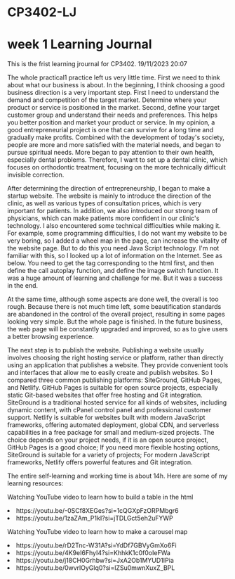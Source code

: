 # CP3402-LJ
# week 1 Learning Journal
This is the frist learning jrournal for CP3402. 19/11/2023 20:07

The whole practical1 practice left us very little time. First we need to think about what our business is about. In the beginning, I think choosing a good business direction is a very important step. First I need to understand the demand and competition of the target market. Determine where your product or service is positioned in the market. Second, define your target customer group and understand their needs and preferences. This helps you better position and market your product or service. In my opinion, a good entrepreneurial project is one that can survive for a long time and gradually make profits. Combined with the development of today's society, people are more and more satisfied with the material needs, and began to pursue spiritual needs. More began to pay attention to their own health, especially dental problems. Therefore, I want to set up a dental clinic, which focuses on orthodontic treatment, focusing on the more technically difficult invisible correction.

After determining the direction of entrepreneurship, I began to make a startup website. The website is mainly to introduce the direction of the clinic, as well as various types of consultation prices, which is very important for patients. In addition, we also introduced our strong team of physicians, which can make patients more confident in our clinic's technology. I also encountered some technical difficulties while making it. For example, some programming difficulties, I do not want my website to be very boring, so I added a wheel map in the page, can increase the vitality of the website page. But to do this you need Java Script technology. I'm not familiar with this, so I looked up a lot of information on the Internet. See as below. You need to get the tag corresponding to the html first, and then define the call autoplay function, and define the image switch function. It was a huge amount of learning and challenge for me. But it was a success in the end.

At the same time, although some aspects are done well, the overall is too rough. Because there is not much time left, some beautification standards are abandoned in the control of the overall project, resulting in some pages looking very simple. But the whole page is finished. In the future business, the web page will be constantly upgraded and improved, so as to give users a better browsing experience.

The next step is to publish the website. Publishing a website usually involves choosing the right hosting service or platform, rather than directly using an application that publishes a website. They provide convenient tools and interfaces that allow me to easily create and publish websites. So I compared three common publishing platforms: SiteGround, GitHub Pages, and Netlify. GitHub Pages is suitable for open source projects, especially static Git-based websites that offer free hosting and Git integration. SiteGround is a traditional hosted service for all kinds of websites, including dynamic content, with cPanel control panel and professional customer support. Netlify is suitable for websites built with modern JavaScript frameworks, offering automated deployment, global CDN, and serverless capabilities in a free package for small and medium-sized projects. The choice depends on your project needs, if it is an open source project, GitHub Pages is a good choice; If you need more flexible hosting options, SiteGround is suitable for a variety of projects; For modern JavaScript frameworks, Netlify offers powerful features and Git integration.

The entire self-learning and working time is about 14h.
Here are some of my learning resources:

Watching YouTube video to learn how to build a table in the html

<li>https://youtu.be/-0SCf8XEGes?si=1cQGXpFzORPMbgr6</li>
<li>https://youtu.be/1zaZAm_P1kI?si=jTDLGct5eh2uFYWP</li>

Watching YouTube video to learn how to make a carousel map
<li>https://youtu.be/rD2Tnc-W31A?si=YdDf7GBVyGmXo6Fi</li>
<li>https://youtu.be/4K9eI6FhyI4?si=KhhkK1c0f0oIeFWa</li>
<li>https://youtu.be/j18CH0Grhbw?si=JxA2Ob1MYUD1IPia</li>
<li>https://youtu.be/0wvrlOyGlq0?si=lZSu0mwnXuxZ_BPL</li>

